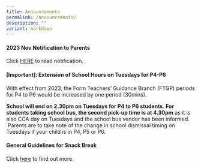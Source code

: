 ```yaml
---
title: Announcements
permalink: /announcements/
description: ""
variant: markdown
---
```

#### 2023 Nov Notification to Parents

Click [HERE](/partners/resources-for-parents-students/SchoolNotificationstoparents/) to read notification.



#### [Important]: Extension of School Hours on Tuesdays for P4-P6


With effect from 2023, the Form Teachers’ Guidance Branch (FTGP) periods for P4 to P6 would be increased by one period (30mins). 

**School will end on 2.30pm on Tuesdays for P4 to P6 students**. **For students taking school bus, the second pick-up time is at 4.30pm** as it is also CCA day on Tuesdays and the school bus vendor has been informed.  Parents are to take note of the change in school dismissal timing on Tuesdays if your child is in P4, P5 or P6.


#### General Guidelines for Snack Break

Click [here](/partners/students-and-parents-resources/generalguidelinesforsnackbreak/) to find out more.